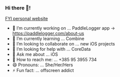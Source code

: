 ### Hi there 👋!


[FYI personal website](https://marinahuber.com)

- 🔭 I’m currently working on ... PaddleLogger app -> https://paddlelogger.com/about-us
- 🌱 I’m currently learning ... Combine
- 👯 I’m looking to collaborate on ... new iOS projects
- 🤔 I’m looking for help with ... CoreData
- 💬 Ask me about ... iOS
- 📲 How to reach me: ... +385 95 3955 734
- 😄 Pronouns: ... She/Her/Hers
- ⚡ Fun fact: ... offscreen addict
